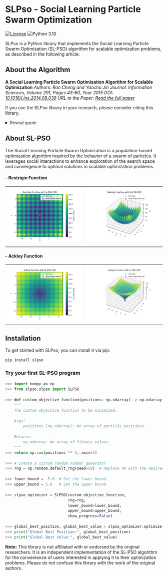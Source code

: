 # SLPso - Social Learning Particle Swarm Optimization

[![License](https://img.shields.io/badge/license-MIT-blue.svg)](https://opensource.org/licenses/MIT)
![Python 3.10](https://img.shields.io/badge/Python-3.10-blue)



SLPso is a Python library that implements the Social Learning Particle Swarm Optimization (SL-PSO) algorithm for scalable optimization problems, as described in the following article:

## About the Algorithm

**A Social Learning Particle Swarm Optimization Algorithm for Scalable Optimization**
*Authors: Ran Cheng and Yaochu Jin*
*Journal: Information Sciences, Volume 291, Pages 43-60, Year 2015*
*DOI: [10.1016/j.ins.2014.08.039](https://doi.org/10.1016/j.ins.2014.08.039)*
*URL to the Paper: [Read the full paper](https://www.sciencedirect.com/science/article/pii/S0020025514008366)*

If you use the SLPso library in your research, please consider citing this library.

<details>
<summary>Reveal quote</summary>

**SLPso - Social Learning Particle Swarm Optimization** [Software]. (2023).  Available at: [https://github.com/vsg-root/slpso](https://github.com/vsg-root/slpso).

</details>



## About SL-PSO

The Social Learning Particle Swarm Optimization is a population-based optimization algorithm inspired by the behavior of a swarm of particles. It leverages social interactions to enhance exploration of the search space and convergence to optimal solutions in scalable optimization problems.

#### - **Restrigin** Function

<div align="center">
  <table>
    <tr>
      <td align="center">
        <img src="assets/restrigin_2d_plot.png" alt="Texto Alternativo 1">
      </td>
      <td align="center">
        <img src="assets/restrigin_3d_plot.png" alt "Texto Alternativo 2">
      </td>
    </tr>
    <tr>
      <td align="center"></td>
      <td align="center"></td>
    </tr>
  </table>
</div>

#### - **Ackley** Function

<div align="center">
  <table>
    <tr>
      <td align="center">
        <img src="assets/ackley_2d_plot.png" alt="Texto Alternativo 1">
      </td>
      <td align="center">
        <img src="assets/ackley_3d_plot.png" alt "Texto Alternativo 2">
      </td>
    </tr>
    <tr>
      <td align="center"></td>
      <td align="center"></td>
    </tr>
  </table>
</div>



## Installation

To get started with SLPso, you can install it via pip:

```bash
pip install slpso
```
### Try your first SL-PSO program

```python
>>> import numpy as np
>>> from slpso.slpso import SLPSO

>>> def custom_objective_function(positions: np.ndarray) -> np.ndarray:
    """
    The custom objective function to be minimized.

    Args:
        positions (np.ndarray): An array of particle positions.

    Returns:
        np.ndarray: An array of fitness values.
    """
>>> return np.sum(positions ** 2, axis=1)

>>> # Create a custom random number generator
>>> rng = np.random.default_rng(seed=50)  # Replace 40 with the desired seed

>>> lower_bound = -5.0  # Set the lower bound
>>> upper_bound = 5.0   # Set the upper bound

>>> slpso_optimizer = SLPSO(custom_objective_function, 
                            rng=rng, 
                            lower_bound=lower_bound, 
                            upper_bound=upper_bound, 
                            show_progress=False)

>>> global_best_position, global_best_value = slpso_optimizer.optimize()
>>> print("Global Best Position:", global_best_position)
>>> print("Global Best Value:", global_best_value)
```


**Note:** This library is not affiliated with or endorsed by the original researchers. It is an independent implementation of the SL-PSO algorithm for the convenience of users interested in applying it to their optimization problems. Please do not confuse this library with the work of the original authors.
